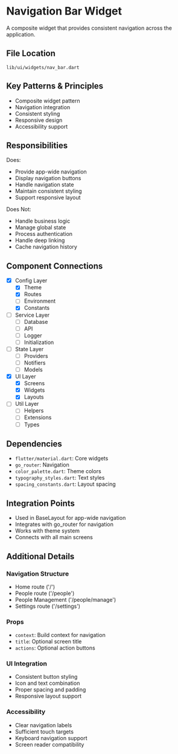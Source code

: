 # Navigation Bar Widget

A composite widget that provides consistent navigation across the application.

## File Location
`lib/ui/widgets/nav_bar.dart`

## Key Patterns & Principles
- Composite widget pattern
- Navigation integration
- Consistent styling
- Responsive design
- Accessibility support

## Responsibilities
Does:
- Provide app-wide navigation
- Display navigation buttons
- Handle navigation state
- Maintain consistent styling
- Support responsive layout

Does Not:
- Handle business logic
- Manage global state
- Process authentication
- Handle deep linking
- Cache navigation history

## Component Connections
- [x] Config Layer
  - [x] Theme
  - [x] Routes
  - [ ] Environment
  - [x] Constants
- [ ] Service Layer
  - [ ] Database
  - [ ] API
  - [ ] Logger
  - [ ] Initialization
- [ ] State Layer
  - [ ] Providers
  - [ ] Notifiers
  - [ ] Models
- [x] UI Layer
  - [x] Screens
  - [x] Widgets
  - [x] Layouts
- [ ] Util Layer
  - [ ] Helpers
  - [ ] Extensions
  - [ ] Types

## Dependencies
- `flutter/material.dart`: Core widgets
- `go_router`: Navigation
- `color_palette.dart`: Theme colors
- `typography_styles.dart`: Text styles
- `spacing_constants.dart`: Layout spacing

## Integration Points
- Used in BaseLayout for app-wide navigation
- Integrates with go_router for navigation
- Works with theme system
- Connects with all main screens

## Additional Details

### Navigation Structure
- Home route ('/')
- People route ('/people')
- People Management ('/people/manage')
- Settings route ('/settings')

### Props
- `context`: Build context for navigation
- `title`: Optional screen title
- `actions`: Optional action buttons

### UI Integration
- Consistent button styling
- Icon and text combination
- Proper spacing and padding
- Responsive layout support

### Accessibility
- Clear navigation labels
- Sufficient touch targets
- Keyboard navigation support
- Screen reader compatibility 